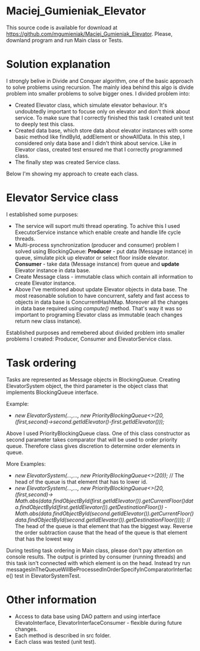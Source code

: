 # Maciej_Gumieniak_Elevator

This source code is available for download at https://github.com/mgumieniak/Maciej_Gumieniak_Elevator.
Please, downland program and run Main class or Tests.

# Solution explanation 

I strongly belive in Divide and Conquer algorithm, one of the basic approach to solve problems using recursion. 
The mainly idea behind this algo is divide problem into smaller problems to solve bigger ones. I divided problem into:
* Created Elevator class, which simulate elevator behaviour. It's undoubtedly important to focuse only on elevator and don't 
think about service. To make sure that I correctly finished this task I created unit test to deeply test this class.
* Created data base, which store data about elevator instances with some basic method like findById, addElement or showAllData. In this step, 
I considered only data base and I didn't think about service. Like in Elevator class, created test ensured me that I correctly programmed class.
* The finally step was created Service class. 

Below I'm showing my approach to create each class.

# Elevator Service class

I established some purposes:
* The service will suport multi thread operating. To achive this I used ExecutorService instance which enable create and handle life cycle threads.
* Multi-process synchronization (producer and consumer) problem I solved using BlockingQueue:
**Producer** - put data (Message instance) in queue, simulate pick up elevator or select floor inside elevator.
**Consumer** - take data (Message instance) from queue and **update** Elevator instance in data base. 
* Create Message class - immutable class which contain all information to create Elevator instance.
* Above I've mentioned about update Elevator objects in data base. The most reasonable solution to have concurrent, safety and fast access to objects in data base is ConcurrentHashMap. Moreover all the changes in data base required using *compute()* method. That's way it was so important to programing Elevator class as immutable (each changes return new class instance).

Established purposes and remebered about divided problem into smaller problems I created: Producer, Consumer and ElevatorService class.

# Task ordering

Tasks are represented as Message objects in BlockingQueue. Creating ElevatorSystem object, the third parameter is the object class that implements BlockingQueue interface.

Example:
* *new ElevatorSystem(...,..., new PriorityBlockingQueue<>(20, (first,second)->second.getIdElevator()-first.getIdElevator()));*

Above I used PriorityBlockingQueue class. One of this class constructor as second parameter takes comparator that will be used to order 
priority queue. Therefore class gives discretion to determine order elements in queue. 

More Examples:
* *new ElevatorSystem(...,..., new PriorityBlockingQueue<>(20));* // The head of the queue is that element that has to lower id. 
* *new ElevatorSystem(...,..., new PriorityBlockingQueue<>(20, (first,second)-> Math.abs(data.findObjectById(first.getIdElevator()).getCurrentFloor()data.findObjectById(first.getIdElevator()).getDestinationFloor()) -Math.abs(data.findObjectById(second.getIdElevator()).getCurrentFloor()data.findObjectById(second.getIdElevator()).getDestinationFloor())));*  // The head of the queue is that element that has the biggest way. Reverse the order subtraction cause that the head of the queue is that element that has the lowest way

During testing task ordering in Main class, please don't pay attention on console results. The output is printed by consumer (running threads) and this task isn't connected with which element is on the head. Instead try run messagesInTheQueueWillBeProcessedInOrderSpecifyInComparatorInterface() test in ElevatorSystemTest.

# Other information
* Access to data base using DAO pattern and using interface ElevatoInterface, ElevatorInterfaceConsumer - flexible during future changes.
* Each method is described in src folder.
* Each class was tested (unit test).
